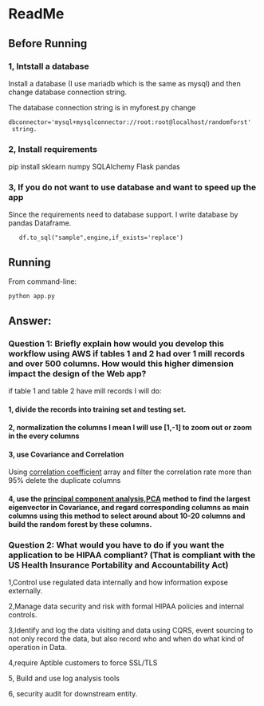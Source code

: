 # ReadMe

## Before Running

### 1, Intstall a database
Install a database (I use mariadb which is the same as mysql) and then change database connection string.

The database connection string is in myforest.py change
```
dbconnector='mysql+mysqlconnector://root:root@localhost/randomforst'
 string.
```
### 2, Install requirements
pip install sklearn numpy SQLAlchemy Flask pandas

### 3, If you do not want to use database and want to speed up the app
Since the requirements need to database support. I write database by pandas Dataframe.
```
   df.to_sql("sample",engine,if_exists='replace')
```

## Running
From command-line:

```
python app.py
```

## Answer:

### Question 1: Briefly explain how would you develop this workflow using AWS if tables 1 and 2 had over 1 mill records and over 500 columns. How would this higher dimension impact the design of the Web app?
if table 1 and table 2 have mill records I will do:

#### 1, divide the records into training set and testing set.
#### 2, normalization the columns I mean I will use [1,-1] to zoom out or zoom in the every columns
#### 3, use Covariance and Correlation
Using [correlation coefficient](http://www.math.uah.edu/stat/expect/Covariance.html)
array and filter the correlation rate  more than 95%
delete the duplicate columns

#### 4, use the [principal component analysis,PCA](https://en.wikipedia.org/wiki/Principal_component_analysis) method to find the largest eigenvector in Covariance, and regard corresponding columns as main columns using this method to select around about 10-20 columns and build the random forest by these columns.

### Question 2: What would you have to do if you want the application to be HIPAA compliant? (That is compliant with the US Health Insurance Portability and Accountability Act)

1,Control use regulated data internally and how information expose externally.

2,Manage data security and risk with formal HIPAA policies and internal controls.

3,Identify and log the data visiting and data using CQRS, event sourcing to not only record the data, but also record who and when
do what kind of operation in Data.

4,require Aptible customers to force SSL/TLS

5, Build and use log analysis tools

6, security audit for downstream entity.
